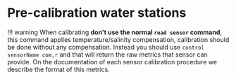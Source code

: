 # Pre-calibration water stations

!!! warning
    When calibrating **don't use the normal `read sensor` command**, this command applies temperature/salinity compensation, calibration should be done without any compensation. Instead you should use `control sensorName com,r` and that will return the raw metrics that sensor can provide. On the documentation of each sensor calibration procedure we describe the format of this metrics.